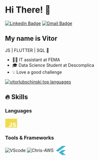 
<h1>Hi There! 👋</h1>

[![Linkedin Badge](https://img.shields.io/badge/-LinkedIn-6633cc?style=flat-square&logo=Linkedin&logoColor=white&link=https://https://www.linkedin.com/in/vitorgabrielzanini/)](https://www.linkedin.com/in/vitorgabrielzanini/)
[![Gmail Badge](https://img.shields.io/badge/-vitorzaninilubschinski@gmail.com-6633cc?style=flat-square&logo=Gmail&logoColor=white&link=mailto:vitorzaninilubschinski@gmail.com)](mailto:vitorzaninilubschinski@gmail.com)


## My name is Vitor
JS | FLUTTER | SQL 🚀
- 👩‍💻 IT assistant at FEMA
- 🎓 Data Science Student at Descomplica
- 💡 Love a good challenge

<div align="left">
  
[![vitorlubschinski top languages](https://github-readme-stats.vercel.app/api/top-langs/?username=vitorlubschinski&theme=blue-white)](https://github.com/anuraghazra/github-readme-stats)
  
 </div>



## 🔥 Skills
<!-- Skills: Programming Languages -->
  <div style="flex-basis: 48%;">
    <h3>Languages</h3>
    <img align="center" alt="js" height="30" width="40" src="https://github.com/devicons/devicon/blob/master/icons/javascript/javascript-plain.svg">
  </div>
  
  <!-- Skills: Tools & Frameworks -->
  <div style="flex-basis: 48%;">
    <h3>Tools & Frameworks</h3>
    <img align="center" alt="VScode" height="30" width="40" src="https://cdn.jsdelivr.net/gh/devicons/devicon/icons/vscode/vscode-original.svg">
    <img align="center" alt="Chris-AWS" height="30" width="40" src="https://cdn.jsdelivr.net/gh/devicons/devicon/icons/git/git-original.svg">
    <img align="center" alt="flutter" height="30" width="40" src="https://github.com/devicons/devicon/blob/master/icons/flutter/flutter-plain.svg">
  </div>
  
 
